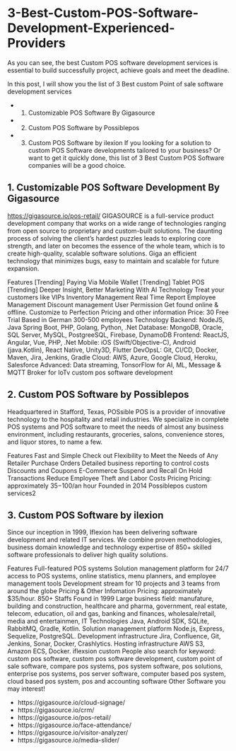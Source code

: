 # 3-Best-Custom-POS-Software-Development-Experienced-Providers
As you can see, the best Custom POS software development services is essential to build successfully project, achieve goals and meet the deadline.

In this post, I will show you the list of 3 Best custom Point of sale software development services

- 1. Customizable POS Software By Gigasource
- 2. Custom POS Software by Possiblepos
- 3. Custom POS Software by ilexion
If you looking for a solution to custom POS Software developments tailored to your business? Or want to get it quickly done, this list of 3 Best Custom POS Software companies will be a good choice.

## 1. Customizable POS Software Development By Gigasource
https://gigasource.io/pos-retail/
GIGASOURCE is a full-service product development company that works on a wide range of technologies ranging from open source to proprietary and custom-built solutions. The daunting process of solving the client’s hardest puzzles leads to exploring core strength, and later on becomes the essence of the whole team, which is to create high-quality, scalable software solutions. Giga an efficient technology that minimizes bugs, easy to maintain and scalable for future expansion.

Features
[Trending] Paying Via Mobile Wallet
[Trending] Tablet POS
[Trending] Deeper Insight, Better Marketing With AI Technology
Treat your customers like VIPs
Inventory Management
Real Time Report
Employee Management
Discount management
User Permission
Get found online & offline.
Customize to Perfection
Pricing and other information
Price: 30 Free Trial 
Based in German
300-500 employees
Technology
Backend: NodeJS, Java Spring Boot, PHP, Golang, Python, .Net
Database: MongoDB, Oracle, SQL Server, MySQL, PostgreeSQL, Firebase, DynamoDB
Frontend: ReactJS, Angular, Vue, PHP, .Net
Mobile: iOS (Swift/Objective-C), Android (java.Kotlin), React Native, Unity3D, Flutter
DevOpsL: Git, CI/CD, Docker, Maven, Jira, Jenkins, Gradle
Cloud: AWS, Azure, Google Cloud, Heroku, Salesforce
Advanced: Data streaming, TonsorFlow for AI, ML, Message & MQTT Broker for IoTv
custom pos software development

## 2. Custom POS Software by Possiblepos
Headquartered in Stafford, Texas, POSsible POS is a provider of innovative technology to the hospitality and retail industries. We specialize in complete POS systems and POS software to meet the needs of almost any business environment, including restaurants, groceries, salons, convenience stores, and liquor stores, to name a few.

Features
Fast and Simple Check out
Flexibility to Meet the Needs of Any Retailer
Purchase Orders
Detailed business reporting to control costs
Discounts and Coupons
E-Commerce
Suspend and Recall On Hold Transactions
Reduce Employee Theft and Labor Costs
Pricing
Pricing: approximately $35-$100/an hour
Founded in 2014
Possiblepos custom services2
## 3. Custom POS Software by ilexion
Since our inception in 1999, Iflexion has been delivering software development and related IT services. We combine proven methodologies, business domain knowledge and technology expertise of 850+ skilled software professionals to deliver high quality solutions.

Features
Full-featured POS systems
Solution management platform for 24/7 access to POS systems, online statistics, menu planners, and employee management tools
Development stream for 10 projects and 3 teams from around the globe
Pricing & Other Infomation
Pricing: approximately $35/hour.
850+ Staffs
Found in 1999
Large business field: manufature, building and construction, healthcare and pharma, government, real estate, telecom, education, oil and gas, banking and finances, wholesale/retail, media and entertainmen, IT
Technologies
Java, Android SDK, SQLite, RabbitMQ, Gradle, Kotlin.
Solution management platform
Node.js, Express, Sequelize, PostgreSQL.
Development infrastructure
Jira, Confluence, Git, Jenkins, Sonar, Docker, Crashlytics.
Hosting infrastructure
AWS S3, Amazon ECS, Docker.
iflexsion custom
People also search for keyword: custom pos software, custom pos software development, custom point of sale software, compare pos systems, pos system software, pos solutions, enterprise pos systems, pos server software, computer based pos system, cloud based pos system, pos and accounting software
Other Software you may interest!
<ul>
  <li>https://gigasource.io/cloud-signage/</li>
  <li>https://gigasource.io/crm/</li>
  <li>https://gigasource.io/pos-retail/</li>
  <li>https://gigasource.io/face-attendance/</li>
  <li>https://gigasource.io/visitor-analyzer/</li>
  <li>https://gigasource.io/media-slider/</li>
  </ul>
  
